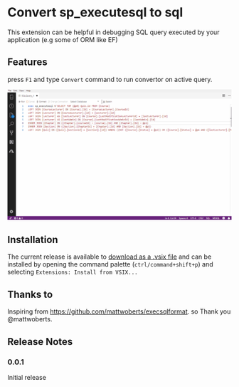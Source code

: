 # Convert sp_executesql to sql

This extension can be helpful in debugging SQL query executed by your application (e.g some of ORM like EF)

## Features

press `F1` and type `Convert` command to run convertor on active query.

![gif](images/convert.gif)

## Installation
The current release is available to [download as a .vsix file](https://github.com/PejmanNik/sqlops-spexecutesql-to-sql/releases/download/0.0.1/sqlops-spexecutesql-to-sql-0.0.1.vsix) and can be installed by opening the command palette (`ctrl/command+shift+p`) and selecting `Extensions: Install from VSIX...`

## Thanks to
Inspiring from https://github.com/mattwoberts/execsqlformat. so Thank you @mattwoberts.

## Release Notes

### 0.0.1

Initial release
